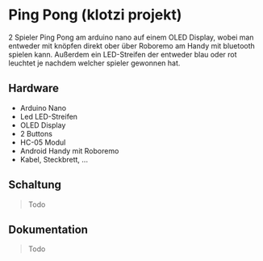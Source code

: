 # Ping Pong (klotzi projekt)

2 Spieler Ping Pong am arduino nano auf einem OLED Display, wobei man entweder mit knöpfen direkt ober über Roboremo am Handy mit bluetooth spielen kann. Außerdem ein LED-Streifen der entweder blau oder rot leuchtet je nachdem welcher spieler gewonnen hat.

## Hardware

- Arduino Nano 
- Led LED-Streifen 
- OLED Display
- 2 Buttons
- HC-05 Modul
- Android Handy mit Roboremo
- Kabel, Steckbrett, ...

## Schaltung

> Todo

## Dokumentation

> Todo
